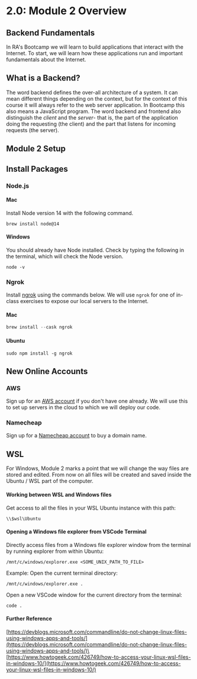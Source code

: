 # 2.0: Module 2 Overview

## **Backend Fundamentals**

In RA's Bootcamp we will learn to build applications that interact with the Internet. To start, we will learn how these applications run and important fundamentals about the Internet.

## What is a Backend?

The word backend defines the over-all architecture of a system. It can mean different things depending on the context, but for the context of this course it will always refer to the web server application. In Bootcamp this also means a JavaScript program. The word backend and frontend also distinguish the _client_ and the _server_- that is, the part of the application doing the requesting (the client) and the part that listens for incoming requests (the server). 



## Module 2 Setup

## Install Packages

### Node.js

#### Mac

Install Node version 14 with the following command.

```
brew install node@14
```

#### Windows

You should already have Node installed. Check by typing the following in the terminal, which will check the Node version.

```
node -v
```

### Ngrok

Install [ngrok](https://ngrok.com) using the commands below. We will use `ngrok` for one of in-class exercises to expose our local servers to the Internet.

#### Mac

```javascript
brew install --cask ngrok
```

#### Ubuntu

```
sudo npm install -g ngrok
```

## New Online Accounts

### AWS

Sign up for an [AWS account](https://aws.amazon.com) if you don't have one already. We will use this to set up servers in the cloud to which we will deploy our code.

### Namecheap

Sign up for a [Namecheap account](https://namecheap.com) to buy a domain name.

## WSL

For Windows, Module 2 marks a point that we will change the way files are stored and edited. From now on all files will be created and saved inside the Ubuntu / WSL part of the computer.

#### Working between WSL and Windows files

Get access to all the files in your WSL Ubuntu instance with this path:

```
\\$wsl\Ubuntu
```

#### Opening a Windows file explorer from VSCode Terminal

Directly access files from a Windows file explorer window from the terminal by running explorer from within Ubuntu:

```
/mnt/c/windows/explorer.exe <SOME_UNIX_PATH_TO_FILE>
```

Example: Open the current terminal directory:

```
/mnt/c/windows/explorer.exe .
```

Open a new VSCode window for the current directory from the terminal:

```
code .
```

#### Further Reference

[https://devblogs.microsoft.com/commandline/do-not-change-linux-files-using-windows-apps-and-tools/](https://devblogs.microsoft.com/commandline/do-not-change-linux-files-using-windows-apps-and-tools/)\
\
[https://www.howtogeek.com/426749/how-to-access-your-linux-wsl-files-in-windows-10/](https://www.howtogeek.com/426749/how-to-access-your-linux-wsl-files-in-windows-10/)
